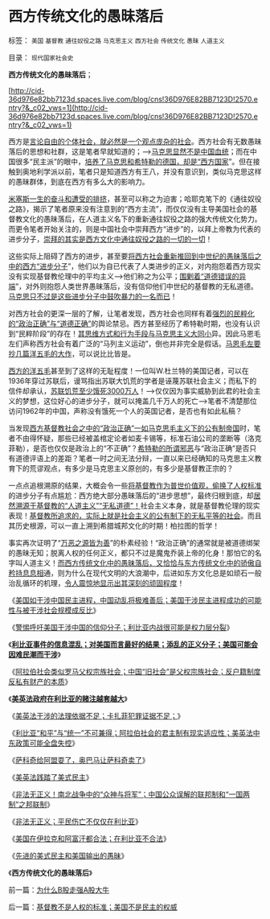 # 西方传统文化的愚昧落后

标签： `美国` `基督教` `通往奴役之路` `马克思主义` `西方社会` `传统文化` `愚昧` `人道主义` 

目录： `现代国家社会史`

**西方传统文化的愚昧落后**；

[http://cid-36d976e82bb7123d.spaces.live.com/blog/cns!36D976E82BB7123D!2570.entry?&_c02_vws=1](http://cid-36d976e82bb7123d.spaces.live.com/blog/cns!36D976E82BB7123D!2570.entry?&_c02_vws=1)

西方是[言论自由的个体社会，就必然是一个观点庞杂的社会](../../../2011/2/18/主张标准答案者将失去发言权.md)。西方社会有无数愚昧落后的思想和社群，这是笔者早就知道的；——>[马克思显然不是中国血统](../../../2009/9/23/为马克思作无罪辩护.md)；而在中国很多“民主派”的眼中，[培养了马克思和希特勒的德国，却是“西方国家](../../../2010/2/9/中外历史权威只是你我一样的普通人.md)”。但在接触到奥地利学派以前，笔者只是知道西方有王八，并没有意识到，类似马克思这样的愚昧群体，到底在西方有多么大的影响力。



[米塞斯一生的奋斗和遭受的排挤](../../../2011/2/7/向伟大的Ludwig米塞斯致敬！.md)，甚至可以称之为迫害；哈耶克笔下的《通往奴役之路》，揭示了笔者原来没有注意到的“西方主流”，而仅仅没有主导美国社会的基督教文化的愚昧落后，在人道主义名下的重新通往奴役之路的强大传统文化势力。而更令笔者开始关注的，则是中国社会中崇拜西方“进步”的，以拜上帝教为代表的进步分子，[崇拜的其实是西方文化中通往奴役之路的一切的一切](../../../2010/1/25/弗里德曼和哈耶克批判的是中国的右派.md)！

这些实际上阻碍了西方的进步，甚至要[将西方社会重新推回到中世纪的愚昧落后之中的西方“进步分子](../../../2010/12/27/路德新教是与马克思主义完全相反.md)”，他们以为自已代表了人类进步的正义，对内抱怨着西方现实没有实现基督教伦理中的平均主义——>他们称之为公平；[围剿着“道德错误的异端](../../../2010/1/21/奥地利学派，孤独的自由战士.md)”，对外则抱怨人类世界愚昧落后，没有信仰他们中世纪的基督教的无私道德。[马克思只不过是这些进步分子中鼓吹暴力的一名而已](../../../2011/3/19/马克思主义计划经济的科学的数字化.md)！

对西方社会的更深一层的了解，让笔者发现，西方社会也同样有着[强烈的民粹化的“政治正确”与“道德正确”](../../../2011/3/18/资源短缺“生产过剩”？（民粹＋权贵）两次世界大战.md)的舆论禁忌。西方甚至经历了希特勒时期，也没有认识到“民粹阶段”的存在！[其思维方式和行为手段与马克思主义大同小](../../../2011/2/19/“民主革命派”的马克思主义暴民习性.md)异。因此马恩毛左们声称西方社会有着广泛的“马列主义运动”，倒也并非完全是假话。[马恩毛左要抄几篇洋五毛的大作](../../../2010/1/9/洋权威和您自已的利益！.md)，可以说比比皆是。

[西方的洋五毛](../../../2009/10/10/定制民意出口转内销.md)甚至到了这样的无耻程度！一位叫W.杜兰特的美国记者，可以在1936年穿过苏联后，谩骂指出苏联大饥荒的学者是诬蔑苏联社会主义；而私下的信件却承认，[苏联饥荒至少饿死3000万人](../../../2009/8/4/计划经济的工业化为什么不能解决民以食为天.md)！——>仅仅因为事实威胁到此君的社会主义的梦想，这位好心的进步分子，就可以掩盖几千万人的死亡——>笔者不清楚那位访问1962年的中国，声称没有饿死一个人的英国记者，是否也有如此私稿？

当发现[西方基督教社会之中的“政治正确”一如马克思毛主义下的公有制帝国](../../../2011/2/3/马克思早就向（短缺原理＋边际原理）彻底投降了.md)时，笔者不由得怀疑，那些已经被盖棺定论者如麦卡锡等，标准石油公司的垄断等（洛克菲勒），是否也仅仅是政治上的“不正确”？[希特勒的所谓邪恶](../../../2011/3/12/希特勒在德国上台和俄国民主进程.md)与“政治正确”是否只有道德评语上的差距？笔者一时之间无法分辩，一直以来已经确知的马克思主义教育下的荒谬观点，有多少是马克思主义原创的，有多少是基督教正宗的？

一点点追根溯原的结果，大概会令一些[将基督教作为普世价值观，偷换了人权标准](../../../2011/1/19/“妖魔化美国”有全球“统一战线”.md)的进步分子有点尴尬：西方绝大部分愚昧落后的“进步思想”，最终归根到底，却[居然溯源于基督教的“人道主义”“无私道德”！](../../../2010/12/28/拜上帝教的“缺乏信仰”和“全盘西化”.md)社会主义本身，就是基督教伦理的现实表现！[基督教所追求的，实际上就是社会主义的公有制下的无私平等的社会](../../../2010/1/18/被中国文化反对的民主就是公有制本身.md)。而且其历史根源，可以一直上溯到希腊城邦文化的时期！柏拉图的哲学！

事实再次证明了“[万恶之源皆为善](../../../2009/5/5/万恶之源皆为善.md)”的朴素经验！“政治正确”的通常就是被道德绑架的愚昧无知；脱离人权的任何正义，都只不过是魔鬼乔装上帝的化身！那怕它的名字叫人道主义！[而西方传统文化中的愚昧落后，又恰恰与东方传统文化中的骄傲自矜持息息相](../../../2010/5/13/东西方传统文化垃圾取长补短发挥余热.md)通，则为什么在现代文明的大浪潮中，后进如东方文化总是如顽石一般治乱循环的机理，[令人震惊地显示出其深刻的顽固程度](../../../2011/2/17/传统等级社会知识分子劣根性.md)！

《[美国如干涉中国民主进程，中国动乱将极难善后；美国干涉民主进程成功的可能性与被干涉社会规模成反比](../../../2011/3/8/美国干涉的动机利益和代价.md)》

《[警惕呼吁美国干涉中国的信仰分子；利比亚内战很可能是权力层分裂](../../../2011/3/8/利比亚内战很可能是权力层分裂.md)》

《**[利比亚事件的信息混乱；对美国而言最好的结果；添乱的正义分子；美国可能会因难民潮而干涉](../../../2011/3/8/对美国而言最好的结果；添乱的正义分子；.md)**》

《[阿拉伯社会类似罗马父权宗族社会；中国“旧社会”是父权宗族社会；反户籍制度反私有财产的本质](../../../2011/3/9/阿拉伯传统大家庭和美式民主.md)》

《**[美英法政府在利比亚的赌注越套越大](../../../2011/3/20/美英法政府在利比亚的赌注越套越大.md)**》

《[美英法干涉的法理依据不足；卡扎菲犯罪证据不足；](../../../2011/3/20/美英法干涉的法理依据不足.md)》

《[利比亚“和平”与“统一”不可兼得；阿拉伯社会的君主制有现实适应性；美英法中东政策可能全盘失控](../../../2011/3/20/美英法的中东政策，可能全盘失控.md)》

《[萨科奇给阿盟耍了，奥巴马让萨科奇卖了](../../../2011/3/21/萨科奇给阿盟耍了，奥巴马让萨科奇卖了.md)》

《[美英法践踏了美式民主](../../../2011/3/21/美英法政府践踏了美式民主.md)》

《[非法无正义！南北战争中的“众神与将军”；中国公众误解的联邦制和“一国两制”之邦联制](../../../2011/3/21/非法无正义！众神与将军！.md)》

《[非法无正义；平民伤亡不仅仅在利比亚](../../../2011/3/22/平民伤亡99％不在利比亚.md)》

《[美国在伊拉克和阿富汗都合法；在利比亚不合法](../../../2011/3/22/美国在伊阿都合法，在利比亚不合法.md)》

《[先进的美式民主和美国输出的愚昧](../../../2011/3/22/先进的美式民主和美国输出的愚昧.md)》

《**西方传统文化的愚昧落后**》

前一篇：[为什么B股走强A股大牛](../../../2011/3/23/为什么B股走强A股大牛.md)

后一篇：[基督教不是人权的标准；美国不是民主的权威](../../../2011/3/23/基督教不是人权的标准；美国不是民主的权威.md)